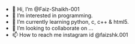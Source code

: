 - 👋 Hi, I’m @Faiz-Shaikh-001
- 👀 I’m interested in programming.
- 🌱 I’m currently learning python, c, c++ & html5.
- 💞️ I’m looking to collaborate on ...
- 📫 How to reach me instagram id @faizshk.001

<!---
Faiz-Shaikh-001/Faiz-Shaikh-001 is a ✨ special ✨ repository because its `README.md` (this file) appears on your GitHub profile.
You can click the Preview link to take a look at your changes.
--->
